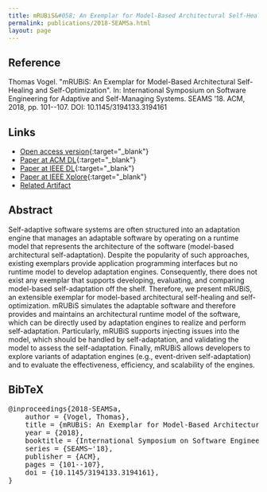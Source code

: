 ```yaml
---
title: mRUBiS&#058; An Exemplar for Model-Based Architectural Self-Healing and Self-Optimization
permalink: publications/2018-SEAMSa.html
layout: page
---
```


## Reference
Thomas Vogel. "mRUBiS: An Exemplar for Model-Based Architectural Self-Healing and Self-Optimization". In: International Symposium on Software Engineering for Adaptive and Self-Managing Systems. SEAMS ’18. ACM, 2018, pp. 101--107. DOI: 10.1145/3194133.3194161

## Links
* [Open access version](https://arxiv.org/abs/1804.00954){:target="_blank"}
* [Paper at ACM DL](https://doi.org/10.1145/3194133.3194161){:target="_blank"}
* [Paper at IEEE DL](https://www.computer.org/csdl/proceedings-article/seams/2018/571501a101/17D45WwsQ5p){:target="_blank"}
* [Paper at IEEE Xplore](https://ieeexplore.ieee.org/document/8595386){:target="_blank"}
* [Related Artifact](2018-DARTS)

## Abstract
Self-adaptive software systems are often structured into an adaptation engine that manages an adaptable software by operating on a runtime model that represents the architecture of the software (model-based architectural self-adaptation). Despite the popularity of such approaches, existing exemplars provide application programming interfaces but no runtime model to develop adaptation engines. Consequently, there does not exist any exemplar that supports developing, evaluating, and comparing model-based self-adaptation off the shelf. Therefore, we present mRUBiS, an extensible exemplar for model-based architectural self-healing and self-optimization. mRUBiS simulates the adaptable software and therefore provides and maintains an architectural runtime model of the software, which can be directly used by adaptation engines to realize and perform self-adaptation. Particularly, mRUBiS supports injecting issues into the model, which should be handled by self-adaptation, and validating the model to assess the self-adaptation. Finally, mRUBiS allows developers to explore variants of adaptation engines (e.g., event-driven self-adaptation) and to evaluate the effectiveness, efficiency, and scalability of the engines.

## BibTeX

<div class="bibtex">
<pre>@inproceedings{2018-SEAMSa,
    author = {Vogel, Thomas},
    title = {mRUBiS: An Exemplar for Model-Based Architectural Self-Healing and Self-Optimization},
    year = {2018},
    booktitle = {International Symposium on Software Engineering for Adaptive and Self-Managing Systems},
    series = {SEAMS~'18},
    publisher = {ACM},
    pages = {101--107},
    doi = {10.1145/3194133.3194161},
}</pre>
</div>

